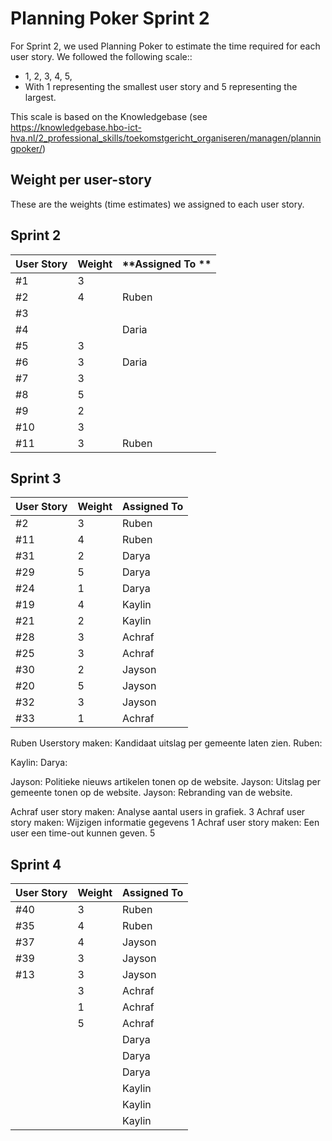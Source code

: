 # Planning Poker Sprint 2
For Sprint 2, we used Planning Poker to estimate the time required for each user story. We followed the following scale::

- 1, 2, 3, 4, 5, 
- With 1 representing the smallest user story and 5 representing the largest.

This scale is based on the Knowledgebase (see https://knowledgebase.hbo-ict-hva.nl/2_professional_skills/toekomstgericht_organiseren/managen/planningpoker/)

## Weight per user-story
These are the weights (time estimates) we assigned to each user story.
## Sprint 2

| **User Story** | **Weight** | **Assigned To  ** |
|----------------|------------|-------------------|
| #1             | 3          |                   |
| #2             | 4          | Ruben             |
| #3             |            |                   |
| #4             |            | Daria             |
| #5             | 3          |                   |
| #6             | 3          | Daria             |
| #7             | 3          |                   |
| #8             | 5          |                   |
| #9             | 2          |                   |
| #10            | 3          |                   |
| #11            | 3          | Ruben             |


## Sprint 3

| **User Story** | **Weight** | **Assigned To** |
|----------------|------------|-----------------|
| #2             | 3          | Ruben           |
| #11            | 4          | Ruben           |
| #31            | 2          | Darya           |
| #29            | 5          | Darya           |
| #24            | 1          | Darya           |
| #19            | 4          | Kaylin          |
| #21            | 2          | Kaylin          |
| #28            | 3          | Achraf          |
| #25            | 3          | Achraf          |
| #30            | 2          | Jayson          |
| #20            | 5          | Jayson          |
| #32            | 3          | Jayson          |
| #33            | 1          | Achraf          |

Ruben Userstory maken: Kandidaat uitslag per gemeente laten zien.
Ruben:

Kaylin:
Darya:

Jayson: Politieke nieuws artikelen tonen op de website.
Jayson: Uitslag per gemeente tonen op de website.
Jayson: Rebranding van de website.


Achraf user story maken: Analyse aantal users in grafiek. 3
Achraf user story maken: Wijzigen informatie gegevens 1
Achraf user story maken: Een user een time-out kunnen geven. 5

## Sprint 4
| **User Story** | **Weight** | **Assigned To** |
|----------------|------|-----------------|
| #40            | 3    | Ruben           |
| #35            | 4    | Ruben           |
| #37            | 4    | Jayson          |
| #39            | 3    | Jayson          |
| #13            | 3    | Jayson          |
|             | 3    | Achraf          |
|             | 1    | Achraf          |
|             | 5    | Achraf          |
|             |      | Darya           |
|             |      | Darya           |
|             |      | Darya           |
|             |      | Kaylin          |
|             |      | Kaylin          |
|             |      | Kaylin          |